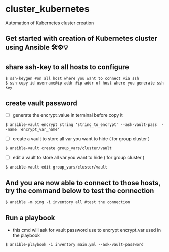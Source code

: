 # cluster_kubernetes

Automation of Kubernetes cluster creation


## Get started with creation of Kubernetes cluster using Ansible 🛠️⚙️💡

## share ssh-key to all hosts to configure

```
$ ssh-keygen #on all host where you want to connect via ssh 
$ ssh-copy-id username@ip-addr #ip-addr of host where you generate ssh key
```

## create vault password

- [ ] generate the encrypt_value in terminal before copy it
```
$ ansible-vault encrypt_string 'string_to_encrypt' --ask-vault-pass  --name 'encrypt_var_name'
```
- [ ] create a vault to store all var you want to hide ( for group cluster )
```
$ ansible-vault create group_vars/cluster/vault
```
- [ ] edit a vault to store all var you want to hide ( for group cluster )
```
$ ansible-vault edit group_vars/cluster/vault
```

## And you are now able to connect to those hosts, try the command below to test the connection

```
$ ansible -m ping -i inventory all #test the connection
```

## Run a playbook

- this cmd will ask for vault password use to encrypt encrypt_var used in the playbook
```
$ ansible-playbook -i inventory main.yml --ask-vault-password
